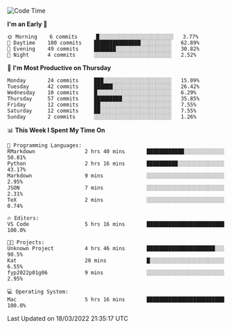 <!--START_SECTION:waka-->
![Code Time](http://img.shields.io/badge/Code%20Time-16%20hrs%2010%20mins-blue)

**I'm an Early 🐤** 

```text
🌞 Morning    6 commits      █░░░░░░░░░░░░░░░░░░░░░░░░   3.77% 
🌆 Daytime    100 commits    ███████████████░░░░░░░░░░   62.89% 
🌃 Evening    49 commits     ███████░░░░░░░░░░░░░░░░░░   30.82% 
🌙 Night      4 commits      ░░░░░░░░░░░░░░░░░░░░░░░░░   2.52%

```
📅 **I'm Most Productive on Thursday** 

```text
Monday       24 commits     ███░░░░░░░░░░░░░░░░░░░░░░   15.09% 
Tuesday      42 commits     ██████░░░░░░░░░░░░░░░░░░░   26.42% 
Wednesday    10 commits     █░░░░░░░░░░░░░░░░░░░░░░░░   6.29% 
Thursday     57 commits     █████████░░░░░░░░░░░░░░░░   35.85% 
Friday       12 commits     ██░░░░░░░░░░░░░░░░░░░░░░░   7.55% 
Saturday     12 commits     ██░░░░░░░░░░░░░░░░░░░░░░░   7.55% 
Sunday       2 commits      ░░░░░░░░░░░░░░░░░░░░░░░░░   1.26%

```


📊 **This Week I Spent My Time On** 

```text
💬 Programming Languages: 
RMarkdown                2 hrs 40 mins       ████████████░░░░░░░░░░░░░   50.81% 
Python                   2 hrs 16 mins       ██████████░░░░░░░░░░░░░░░   43.17% 
Markdown                 9 mins              ░░░░░░░░░░░░░░░░░░░░░░░░░   2.95% 
JSON                     7 mins              ░░░░░░░░░░░░░░░░░░░░░░░░░   2.31% 
TeX                      2 mins              ░░░░░░░░░░░░░░░░░░░░░░░░░   0.74%

🔥 Editors: 
VS Code                  5 hrs 16 mins       █████████████████████████   100.0%

🐱‍💻 Projects: 
Unknown Project          4 hrs 46 mins       ██████████████████████░░░   90.5% 
Kat                      20 mins             █░░░░░░░░░░░░░░░░░░░░░░░░   6.55% 
fyp2022p01g06            9 mins              ░░░░░░░░░░░░░░░░░░░░░░░░░   2.95%

💻 Operating System: 
Mac                      5 hrs 16 mins       █████████████████████████   100.0%

```


 Last Updated on 18/03/2022 21:35:17 UTC
<!--END_SECTION:waka-->


<!---
viggo-gascou/viggo-gascou is a ✨ special ✨ repository because its `README.md` (this file) appears on your GitHub profile.
You can click the Preview link to take a look at your changes.
--->
